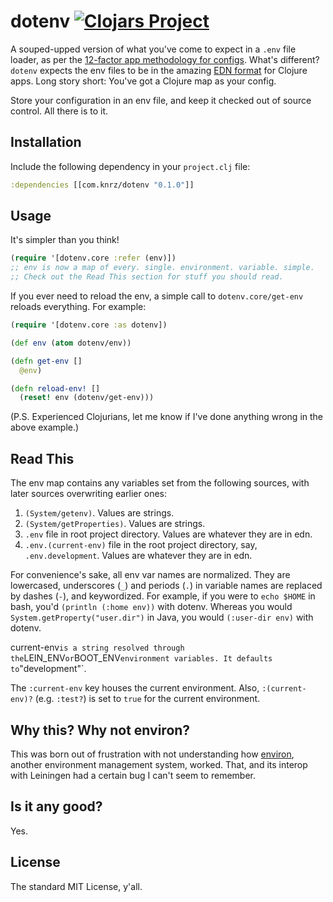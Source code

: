 # dotenv [![Clojars Project](https://img.shields.io/clojars/v/com.knrz/dotenv.svg)](https://clojars.org/com.knrz/dotenv)

A souped-upped version of what you've come to expect in a `.env` file loader, as per the [12-factor app methodology for configs](http://12factor.net/config). What's different? `dotenv` expects the env files to be in the amazing [EDN format](https://github.com/edn-format/edn) for Clojure apps. Long story short: You've got a Clojure map as your config.

Store your configuration in an env file, and keep it checked out of source control. All there is to it.

## Installation

Include the following dependency in your `project.clj` file:

```clojure
:dependencies [[com.knrz/dotenv "0.1.0"]]
```

## Usage

It's simpler than you think!

```clojure
(require '[dotenv.core :refer (env)])
;; env is now a map of every. single. environment. variable. simple.
;; Check out the Read This section for stuff you should read.
```

If you ever need to reload the env, a simple call to `dotenv.core/get-env` reloads everything. For example:

```clojure
(require '[dotenv.core :as dotenv])

(def env (atom dotenv/env))

(defn get-env []
  @env)

(defn reload-env! []
  (reset! env (dotenv/get-env)))
```

(P.S. Experienced Clojurians, let me know if I've done anything wrong in the above example.)

## Read This

The env map contains any variables set from the following sources, with later sources overwriting earlier ones:

1. `(System/getenv)`. Values are strings.
2. `(System/getProperties)`. Values are strings.
3. `.env` file in root project directory. Values are whatever they are in edn.
4. `.env.(current-env)` file in the root project directory, say, `.env.development`. Values are whatever they are in edn.

For convenience's sake, all env var names are normalized. They are lowercased, underscores (`_`) and periods (`.`) in variable names are replaced by dashes (`-`), and keywordized. For example, if you were to `echo $HOME` in bash, you'd `(println (:home env))` with dotenv. Whereas you would `System.getProperty("user.dir")` in Java, you would `(:user-dir env)` with dotenv.

current-env` is a string resolved through the `LEIN_ENV` or `BOOT_ENV` environment variables. It defaults to `"development"`.

The `:current-env` key houses the current environment. Also, `:(current-env)?` (e.g. `:test?`) is set to `true` for the current environment.

## Why this? Why not environ?

This was born out of frustration with not understanding how [environ](https://github.com/weavejester/environ), another environment management system, worked. That, and its interop with Leiningen had a certain bug I can't seem to remember.

## Is it any good?

Yes.

## License

The standard MIT License, y'all.

